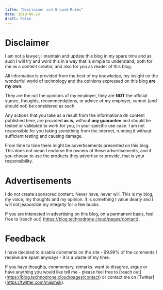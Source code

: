 ```yaml
---
title: "Disclaimer and Ground Rules"
date: 2019-06-26
draft: False
---
```

# Disclaimer
I am not a lawyer, I maintain and update this blog in my spare time and as such I will try and word this in a way that is simple to understand, both for me as a content creator, and also for you as reader of this blog. 

All information is provided from the best of my knowledge, my insight on the wonderful world of technology and the opinions expressed on this blog **are my own**.

They are the not the opinions of my employer, they are **NOT** the official stance, thoughts, recommendations, or advice of my employer, cannot (and should not) be considered as such.

Any actions that you take as a result from the informationa dn content published here, are provided **as is**, without **any guarantee** and should be tested or validated to work for you, in your specific use case. I am not responsible for you taking something from the internet, running it without sufficient testing and causing damage.

From time to time there might be advertisements presented on this blog. This does not mean I endorse the owners of these advertisements, and if you choose to use the products they advertise or provide, that is your responsibility.

# Advertisements
I do not create sponsored content. Never have, never will. 
This is my blog, my voice, my thoughts and my opinion. It is something I value dearly and I will not jeapordize my integrity for a few bucks.

If you are interested in advertising on this blog, on a permanent basis, feel free to [reach out] (https://blog.technodrone.cloud/pages/contact).

# Feedback
I have decided to disable comments on the site - 99.99% of the comments I receive are spam anyways - it is a waste of my time. 

If you have thoughts, commentary, remarks, want to disagree, argue or have anything you would like tell me - please feel free to [reach out] (https://blog.technodrone.cloud/pages/contact) or contact me on [Twitter] (https://twitter.com/maishsk).